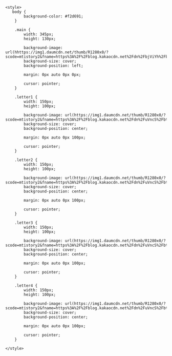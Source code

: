<!DOCTYPE html>
<html lang="en">
<head>
    <meta charset="UTF-8">
    <meta name="viewport" content="width=device-width, initial-scale=1.0">
    <title>Document</title>

    <style>
       body {
            background-color: #f2d691;
        }
       
        .main {
            width: 345px;
            height: 130px;

            background-image: url(hhttps://img1.daumcdn.net/thumb/R1280x0/?scode=mtistory2&fname=https%3A%2F%2Fblog.kakaocdn.net%2Fdn%2FbjViYh%2FbtqSgMV6gtD%2F1mj9INiByQHDYakK5HZrn0%2Fimg.png);
            background-size: cover;
            background-position: left;

            margin: 0px auto 0px 0px;

            cursor: pointer;
        }

        .letter1 {
            width: 150px;
            height: 100px;

            background-image: url(https://img1.daumcdn.net/thumb/R1280x0/?scode=mtistory2&fname=https%3A%2F%2Fblog.kakaocdn.net%2Fdn%2FuVncS%2FbtqSdtCuGWN%2F6oDPk2UVL8xljI8wiw9qRK%2Fimg.png);
            background-size: cover;
            background-position: center;

            margin: 0px auto 0px 100px;

            cursor: pointer;
        }
        
        .letter2 {
            width: 150px;
            height: 100px;

            background-image: url(https://img1.daumcdn.net/thumb/R1280x0/?scode=mtistory2&fname=https%3A%2F%2Fblog.kakaocdn.net%2Fdn%2FuVncS%2FbtqSdtCuGWN%2F6oDPk2UVL8xljI8wiw9qRK%2Fimg.png);
            background-size: cover;
            background-position: center;

            margin: 0px auto 0px 100px;

            cursor: pointer;
        }

        .letter3 {
            width: 150px;
            height: 100px;

            background-image: url(https://img1.daumcdn.net/thumb/R1280x0/?scode=mtistory2&fname=https%3A%2F%2Fblog.kakaocdn.net%2Fdn%2FuVncS%2FbtqSdtCuGWN%2F6oDPk2UVL8xljI8wiw9qRK%2Fimg.png);
            background-size: cover;
            background-position: center;

            margin: 0px auto 0px 100px;

            cursor: pointer;
        }

        .letter4 {
            width: 150px;
            height: 100px;

            background-image: url(https://img1.daumcdn.net/thumb/R1280x0/?scode=mtistory2&fname=https%3A%2F%2Fblog.kakaocdn.net%2Fdn%2FuVncS%2FbtqSdtCuGWN%2F6oDPk2UVL8xljI8wiw9qRK%2Fimg.png);
            background-size: cover;
            background-position: center;

            margin: 0px auto 0px 100px;

            cursor: pointer;
        }
        
    </style>
</head>
<body>
    <div class="main" onclick="open_letter()"></div>
    <div class="letter1"></div>
    <div class="letter2"></div>
    <div class="letter3"></div>
    <div class="letter4"></div>
</body>
</html>
